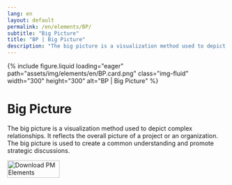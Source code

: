```yaml
---
lang: en
layout: default
permalink: /en/elements/BP/
subtitle: "Big Picture"
title: "BP | Big Picture"
description: "The big picture is a visualization method used to depict complex relationships. It reflects the overall picture of a project or an organization. The big picture is used to create a common understanding and promote strategic discussions."
---
```


{% include figure.liquid loading="eager" path="assets/img/elements/en/BP.card.png" class="img-fluid" width="300" height="300" alt="BP | Big Picture" %}

# Big Picture

The big picture is a visualization method used to depict complex relationships. It reflects the overall picture of a project or an organization. The big picture is used to create a common understanding and promote strategic discussions.

<a href="https://apps.apple.com/app/apple-store/id6738084498?pt=127441684&ct=website&mt=8">
  <img src="{{ "assets/img/en/appstore.png" | relative_url }}" width="120" height="40" alt="Download PM Elements">
</a>
